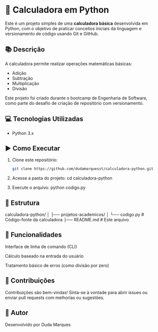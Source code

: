 # 🧮 Calculadora em Python

Este é um projeto simples de uma **calculadora básica** desenvolvida em Python, com o objetivo de praticar conceitos iniciais da linguagem e versionamento de código usando Git e GitHub.

## 📚 Descrição

A calculadora permite realizar operações matemáticas básicas:
- Adição
- Subtração
- Multiplicação
- Divisão

Este projeto foi criado durante o bootcamp de Engenharia de Software, como parte do desafio de criação de repositório com versionamento.

## 💻 Tecnologias Utilizadas

- Python 3.x

## ▶️ Como Executar

1. Clone este repositório:
   ```bash
   git clone https://github.com/dudamarquesst/calculadora-python.git
   
2. Acesse a pasta do projeto:
   cd calculadora-python
   
3. Execute o arquivo:
   python codigo.py
   
## 📁 Estrutura

calculadora-python/
│
├── projetos-academicos/
│   └── codigo.py         # Código-fonte da calculadora
├── README.md             # Este arquivo

## 🔧 Funcionalidades
Interface de linha de comando (CLI)

Cálculo baseado na entrada do usuário

Tratamento básico de erros (como divisão por zero)

## 🤝 Contribuições
Contribuições são bem-vindas! Sinta-se à vontade para abrir issues ou enviar pull requests com melhorias ou sugestões.

## 📢 Autor
Desenvolvido por Duda Marques
